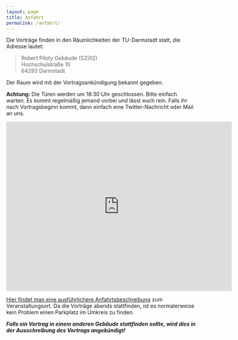 ```yaml
---
layout: page
title: Anfahrt
permalink: /anfahrt/
---
```


Die Vorträge finden in den Räumlichkeiten der TU-Darmstadt statt, die Adresse lautet:

> Robert Piloty Gebäude (S2|02)  
> Hochschulstraße 10  
> 64293 Darmstadt

Der Raum wird mit der Vortragsankündigung bekannt gegeben.

__Achtung:__ Die Türen werden um 18:30 Uhr geschlossen. Bitte einfach warten. Es kommt regelmäßig jemand vorbei und lässt euch rein. Falls ihr nach Vortragsbeginn kommt, dann einfach eine Twitter-Nachricht oder Mail an uns.

<iframe src="https://www.google.com/maps/embed?pb=!1m18!1m12!1m3!1d2571.1329402711945!2d8.654551999999999!3d49.87753!2m3!1f0!2f0!3f0!3m2!1i1024!2i768!4f13.1!3m3!1m2!1s0x47bd706132589c0d%3A0x4e48e85daa8d539b!2sTechnische+Universit%C3%A4t+Darmstadt%3A+Fachbereich+Informatik!5e0!3m2!1sde!2sde!4v1433183889462" width="600" height="450" frameborder="0" style="border:0"></iframe>

[Hier findet man eine ausführlichere Anfahrtsbeschreibung](https://www.informatik.tu-darmstadt.de/de/fachbereich/kontakt-und-anfahrt/robert-piloty-gebaeude-hochschulstr10/) zum Veranstaltungsort. Da die Vorträge abends stattfinden, ist es normalerweise kein Problem einen Parkplatz im Umkreis zu finden.

___Falls ein Vortrag in einem anderen Gebäude stattfinden sollte, wird dies in der Ausschreibung des Vortrags angekündigt!___
